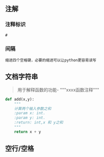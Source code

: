 ## 注解
### 注释标识
```
#
```

### 间隔
```
缩进四个空格键，必要的缩进可以让python更容易读写
```

## 文档字符串
> 用于解释函数的功能- """xxxx函数注释"""
```python
def add(x,y):
    """
    计算两个输入参数之和
    :param x: int.
    :param y: int.
    :return: int,x 和 y之和
    """
    return x + y
```

## 空行/空格
